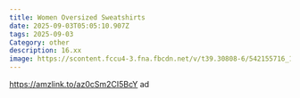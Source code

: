 ```yaml
---
title: Women Oversized Sweatshirts
date: 2025-09-03T05:05:10.907Z
tags: 2025-09-03
Category: other
description: 16.xx
image: https://scontent.fccu4-3.fna.fbcdn.net/v/t39.30808-6/542155716_1320194819644046_2733019952666132230_n.jpg?stp=dst-jpg_p75x225_tt6&_nc_cat=106&ccb=1-7&_nc_sid=bd9a62&_nc_ohc=jxhY1r5r-A0Q7kNvwH6T-FT&_nc_oc=AdmO4542nPDpVZ_nxy2ECGVNc24Z8Ftjg2_5BJgzPHRRJufImewp_mP1eQbTGJBacI0&_nc_zt=23&_nc_ht=scontent.fccu4-3.fna&_nc_gid=NJ0mEJ2KiUxpf4PthdnYlA&oh=00_AfY8eCMqCaOJqBI4kf-_Nd1VCrDxcCPMaZmv9zNespVCzg&oe=68BD8EC8
---
```

https://amzlink.to/az0cSm2CI5BcY ad
